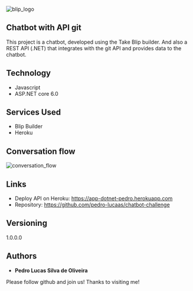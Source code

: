 
![blip_logo](https://user-images.githubusercontent.com/74577150/183311943-bce3b51b-2b3a-4a69-bfad-7545f2471f02.svg)


## Chatbot with API git
This project is a chatbot, developed using the Take Blip builder. And also a REST API (.NET) that integrates with the git API and provides data to the chatbot.


## Technology 

* Javascript
* ASP.NET core 6.0

## Services Used

* Blip Builder
* Heroku

## Conversation flow

![conversation_flow](https://user-images.githubusercontent.com/74577150/183312812-b25aee30-e9d2-4286-9ed2-4f60bd124ac8.png)

## Links
  - Deploy API on Heroku: https://app-dotnet-pedro.herokuapp.com
  - Repository: https://github.com/pedro-lucaas/chatbot-challenge

  ## Versioning

  1.0.0.0


  ## Authors

  * **Pedro Lucas Silva de Oliveira** 

  Please follow github and join us!
  Thanks to visiting me!

